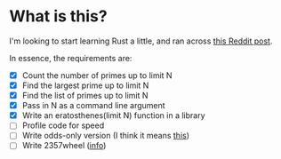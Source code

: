 # What is this?

I'm looking to start learning Rust a little, and ran across [this Reddit post](https://www.reddit.com/r/rust/comments/3g0k1q/small_projects_to_learn_rust/cttq68w).

In essence, the requirements are:

- [x] Count the number of primes up to limit N
- [x] Find the largest prime up to limit N
- [x] Find the list of primes up to limit N
- [x] Pass in N as a command line argument
- [x] Write an eratosthenes(limit N) function in a library
- [ ] Profile code for speed
- [ ] Write odds-only version (I think it means [this](https://en.wikipedia.org/wiki/Odds_algorithm))
- [ ] Write 2357wheel ([info](https://en.wikipedia.org/wiki/Wheel_factorization))
